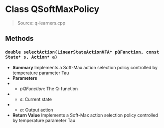# Class QSoftMaxPolicy
> Source: q-learners.cpp
## Methods
### ``double selectAction(LinearStateActionVFA* pQFunction, const State* s, Action* a)``
* **Summary**
  Implements a Soft-Max action selection policy controlled by temperature parameter Tau
* **Parameters**
* * _pQFunction_: The Q-function
* * _s_: Current state
* * _a_: Output action
* **Return Value**
  Implements a Soft-Max action selection policy controlled by temperature parameter Tau
